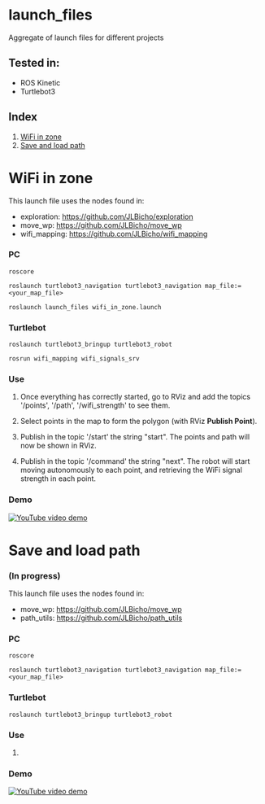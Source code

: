 # launch_files
Aggregate of launch files for different projects

## Tested in:
- ROS Kinetic
- Turtlebot3

## Index
1. [WiFi in zone](#wifi-in-zone)
2. [Save and load path](#save-and-load-path)

# WiFi in zone
This launch file uses the nodes found in: 

- exploration: https://github.com/JLBicho/exploration
- move_wp: https://github.com/JLBicho/move_wp
- wifi_mapping: https://github.com/JLBicho/wifi_mapping

### PC
`roscore`

`roslaunch turtlebot3_navigation turtlebot3_navigation map_file:=<your_map_file>`

`roslaunch launch_files wifi_in_zone.launch`

### Turtlebot
`roslaunch turtlebot3_bringup turtlebot3_robot`

`rosrun wifi_mapping wifi_signals_srv`

### Use
1) Once everything has correctly started, go to RViz and add the topics '/points', '/path', '/wifi_strength' to see them.

2) Select points in the map to form the polygon (with RViz **Publish Point**).

3) Publish in the topic '/start' the string "start". The points and path will now be shown in RViz.

4) Publish in the topic '/command' the string "next". The robot will start moving autonomously to each point, and retrieving the WiFi signal strength in each point.

### Demo
[![YouTube video demo](https://img.youtube.com/vi/JihOmws5eDw/0.jpg)](https://www.youtube.com/watch?v=JihOmws5eDw)

# Save and load path
### (In progress)
This launch file uses the nodes found in: 

- move_wp: https://github.com/JLBicho/move_wp
- path_utils: https://github.com/JLBicho/path_utils

### PC
`roscore`

`roslaunch turtlebot3_navigation turtlebot3_navigation map_file:=<your_map_file>`

### Turtlebot
`roslaunch turtlebot3_bringup turtlebot3_robot`


### Use
1) 

### Demo
[![YouTube video demo](https://img.youtube.com/vi/WrC5S0jUaw/0.jpg)](https://www.youtube.com/watch?v=WrC5S0jUaw)
